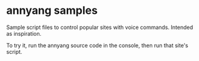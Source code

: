 annyang samples
===============

Sample script files to control popular sites with voice commands. Intended as inspiration.

To try it, run the annyang source code in the console, then run that site's script.
